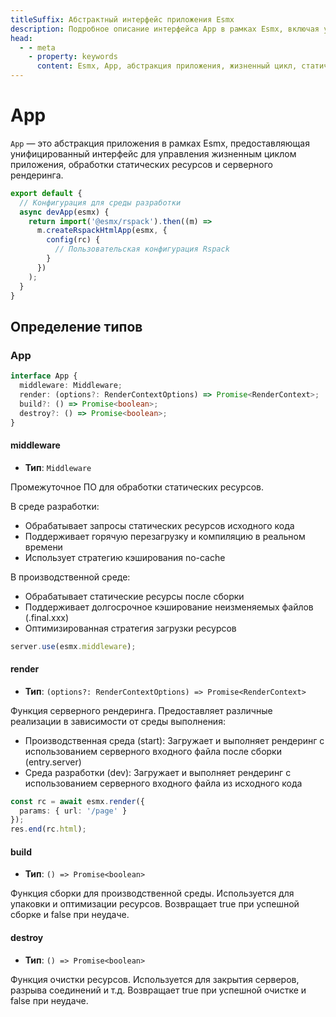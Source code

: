 ```yaml
---
titleSuffix: Абстрактный интерфейс приложения Esmx
description: Подробное описание интерфейса App в рамках Esmx, включая управление жизненным циклом приложения, обработку статических ресурсов и функции серверного рендеринга, чтобы помочь разработчикам понять и использовать ключевые функции приложения.
head:
  - - meta
    - property: keywords
      content: Esmx, App, абстракция приложения, жизненный цикл, статические ресурсы, серверный рендеринг, API
---
```


# App

`App` — это абстракция приложения в рамках Esmx, предоставляющая унифицированный интерфейс для управления жизненным циклом приложения, обработки статических ресурсов и серверного рендеринга.

```ts title="entry.node.ts"
export default {
  // Конфигурация для среды разработки
  async devApp(esmx) {
    return import('@esmx/rspack').then((m) =>
      m.createRspackHtmlApp(esmx, {
        config(rc) {
          // Пользовательская конфигурация Rspack
        }
      })
    );
  }
}
```

## Определение типов
### App

```ts
interface App {
  middleware: Middleware;
  render: (options?: RenderContextOptions) => Promise<RenderContext>;
  build?: () => Promise<boolean>;
  destroy?: () => Promise<boolean>;
}
```

#### middleware

- **Тип**: `Middleware`

Промежуточное ПО для обработки статических ресурсов.

В среде разработки:
- Обрабатывает запросы статических ресурсов исходного кода
- Поддерживает горячую перезагрузку и компиляцию в реальном времени
- Использует стратегию кэширования no-cache

В производственной среде:
- Обрабатывает статические ресурсы после сборки
- Поддерживает долгосрочное кэширование неизменяемых файлов (.final.xxx)
- Оптимизированная стратегия загрузки ресурсов

```ts
server.use(esmx.middleware);
```

#### render

- **Тип**: `(options?: RenderContextOptions) => Promise<RenderContext>`

Функция серверного рендеринга. Предоставляет различные реализации в зависимости от среды выполнения:
- Производственная среда (start): Загружает и выполняет рендеринг с использованием серверного входного файла после сборки (entry.server)
- Среда разработки (dev): Загружает и выполняет рендеринг с использованием серверного входного файла из исходного кода

```ts
const rc = await esmx.render({
  params: { url: '/page' }
});
res.end(rc.html);
```

#### build

- **Тип**: `() => Promise<boolean>`

Функция сборки для производственной среды. Используется для упаковки и оптимизации ресурсов. Возвращает true при успешной сборке и false при неудаче.

#### destroy

- **Тип**: `() => Promise<boolean>`

Функция очистки ресурсов. Используется для закрытия серверов, разрыва соединений и т.д. Возвращает true при успешной очистке и false при неудаче.